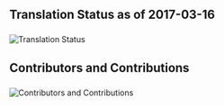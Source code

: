 ## Translation Status as of 2017-03-16

### 
![Translation Status](https://github.com/Microsoft/Localization/blob/master/dashboards/TranslationStatus.PNG?raw=true)

## Contributors and Contributions
### 
![Contributors and Contributions](https://github.com/Microsoft/Localization/blob/master/dashboards/ContributorsContributions.PNG?raw=true)